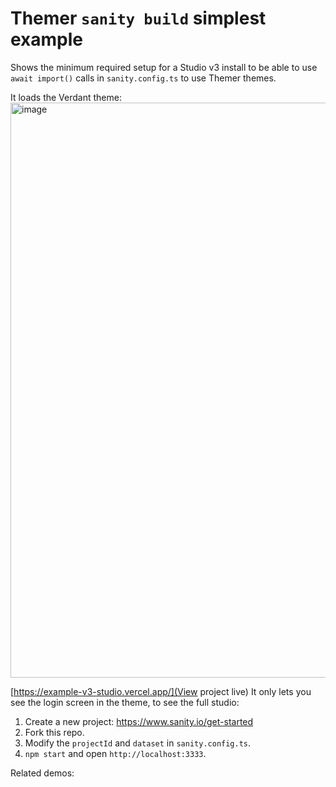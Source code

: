 # Themer `sanity build` simplest example

Shows the minimum required setup for a Studio v3 install to be able to use `await import()` calls in `sanity.config.ts` to use Themer themes.

It loads the Verdant theme:
<img width="920" alt="image" src="https://user-images.githubusercontent.com/81981/180381906-c477532e-74f4-4178-9032-e752142911ee.png">

[https://example-v3-studio.vercel.app/](View project live)
It only lets you see the login screen in the theme, to see the full studio:
1. Create a new project: https://www.sanity.io/get-started
2. Fork this repo.
3. Modify the `projectId` and `dataset` in `sanity.config.ts`.
4. `npm start` and open `http://localhost:3333`.

Related demos:
